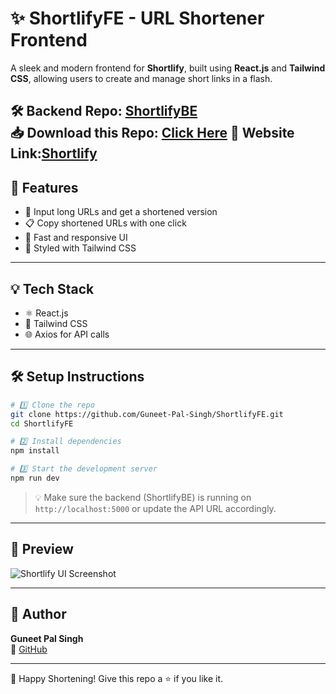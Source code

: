 # ✨ ShortlifyFE - URL Shortener Frontend

A sleek and modern frontend for **Shortlify**, built using **React.js** and **Tailwind CSS**, allowing users to create and manage short links in a flash.

🛠️ **Backend Repo**: [ShortlifyBE](https://github.com/Guneet-Pal-Singh/ShortlifyBE)  
📥 **Download this Repo**: [Click Here](https://github.com/Guneet-Pal-Singh/ShortlifyFE/archive/refs/heads/main.zip)
🔗 **Website Link**:[Shortlify](https://shortlify-fe.vercel.app/)
---

## 🌟 Features

- 🔗 Input long URLs and get a shortened version
- 📋 Copy shortened URLs with one click
- 🚀 Fast and responsive UI
- 🎨 Styled with Tailwind CSS

---

## 💡 Tech Stack

- ⚛️ React.js
- 🎨 Tailwind CSS
- 🌐 Axios for API calls

---

## 🛠️ Setup Instructions

```bash
# 1️⃣ Clone the repo
git clone https://github.com/Guneet-Pal-Singh/ShortlifyFE.git
cd ShortlifyFE

# 2️⃣ Install dependencies
npm install

# 3️⃣ Start the development server
npm run dev
```

> 💡 Make sure the backend (ShortlifyBE) is running on `http://localhost:5000` or update the API URL accordingly.

---

## 📸 Preview

![Shortlify UI Screenshot](https://placehold.co/600x300?text=Shortlify+UI+Preview)

---

## 👤 Author

**Guneet Pal Singh**  
🔗 [GitHub](https://github.com/Guneet-Pal-Singh)

---

🎉 Happy Shortening! Give this repo a ⭐ if you like it.
